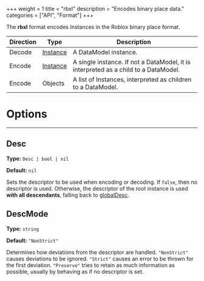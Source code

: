 +++
weight = 1
title = "rbxl"
description = "Encodes binary place data."
categories = ["API", "Format"]
+++

The **rbxl** format encodes Instances in the Roblox binary place
format.

| Direction | Type | Description |
| --- | --- | --- |
| Decode | [Instance](/api/types/Instance) | A DataModel instance. |
| Encode | [Instance](/api/types/Instance) | A single instance. If not a DataModel, it is interpreted as a child to a DataModel. |
| Encode | Objects | A list of Instances, interpreted as children to a DataModel. |

# Options

----

## Desc

**Type:** `Desc | bool | nil`

**Default:** `nil`

Sets the descriptor to be used when encoding or decoding. If
`false`, then no descriptor is used. Otherwise, the descriptor of the
root instance is used **with all descendants**, falling back to [globalDesc](/api/libraries/rbxmk#globaldesc).

## DescMode

**Type:** `string`

**Default:** `"NonStrict"`

Determines how deviations from the descriptor are handled.
`"NonStrict"` causes deviations to be ignored. `"Strict"`
causes an error to be thrown for the first deviation. `"Preserve"`
tries to retain as much information as possible, usually by behaving as if no
descriptor is set.